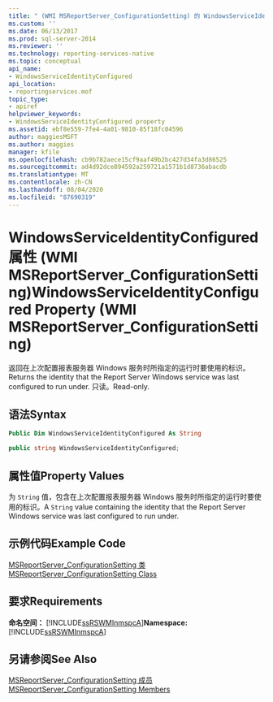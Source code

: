 ```yaml
---
title: " (WMI MSReportServer_ConfigurationSetting) 的 WindowsServiceIdentityConfigured 属性 |Microsoft Docs"
ms.custom: ''
ms.date: 06/13/2017
ms.prod: sql-server-2014
ms.reviewer: ''
ms.technology: reporting-services-native
ms.topic: conceptual
api_name:
- WindowsServiceIdentityConfigured
api_location:
- reportingservices.mof
topic_type:
- apiref
helpviewer_keywords:
- WindowsServiceIdentityConfigured property
ms.assetid: ebf8e559-7fe4-4a01-9810-85f18fc04596
author: maggiesMSFT
ms.author: maggies
manager: kfile
ms.openlocfilehash: cb9b782aece15cf9aaf49b2bc427d34fa3d86525
ms.sourcegitcommit: ad4d92dce894592a259721a1571b1d8736abacdb
ms.translationtype: MT
ms.contentlocale: zh-CN
ms.lasthandoff: 08/04/2020
ms.locfileid: "87690319"
---
```

# <a name="windowsserviceidentityconfigured-property-wmi-msreportserver_configurationsetting"></a><span data-ttu-id="ff8bc-102">WindowsServiceIdentityConfigured 属性 (WMI MSReportServer_ConfigurationSetting)</span><span class="sxs-lookup"><span data-stu-id="ff8bc-102">WindowsServiceIdentityConfigured Property (WMI MSReportServer_ConfigurationSetting)</span></span>
  <span data-ttu-id="ff8bc-103">返回在上次配置报表服务器 Windows 服务时所指定的运行时要使用的标识。</span><span class="sxs-lookup"><span data-stu-id="ff8bc-103">Returns the identity that the Report Server Windows service was last configured to run under.</span></span> <span data-ttu-id="ff8bc-104">只读。</span><span class="sxs-lookup"><span data-stu-id="ff8bc-104">Read-only.</span></span>  
  
## <a name="syntax"></a><span data-ttu-id="ff8bc-105">语法</span><span class="sxs-lookup"><span data-stu-id="ff8bc-105">Syntax</span></span>  
  
```vb  
Public Dim WindowsServiceIdentityConfigured As String  
```  
  
```csharp  
public string WindowsServiceIdentityConfigured;  
```  
  
## <a name="property-values"></a><span data-ttu-id="ff8bc-106">属性值</span><span class="sxs-lookup"><span data-stu-id="ff8bc-106">Property Values</span></span>  
 <span data-ttu-id="ff8bc-107">为 `String` 值，包含在上次配置报表服务器 Windows 服务时所指定的运行时要使用的标识。</span><span class="sxs-lookup"><span data-stu-id="ff8bc-107">A `String` value containing the identity that the Report Server Windows service was last configured to run under.</span></span>  
  
## <a name="example-code"></a><span data-ttu-id="ff8bc-108">示例代码</span><span class="sxs-lookup"><span data-stu-id="ff8bc-108">Example Code</span></span>  
 [<span data-ttu-id="ff8bc-109">MSReportServer_ConfigurationSetting 类</span><span class="sxs-lookup"><span data-stu-id="ff8bc-109">MSReportServer_ConfigurationSetting Class</span></span>](msreportserver-configurationsetting-class.md)  
  
## <a name="requirements"></a><span data-ttu-id="ff8bc-110">要求</span><span class="sxs-lookup"><span data-stu-id="ff8bc-110">Requirements</span></span>  
 <span data-ttu-id="ff8bc-111">**命名空间：** [!INCLUDE[ssRSWMInmspcA](../../includes/ssrswminmspca-md.md)]</span><span class="sxs-lookup"><span data-stu-id="ff8bc-111">**Namespace:** [!INCLUDE[ssRSWMInmspcA](../../includes/ssrswminmspca-md.md)]</span></span>  
  
## <a name="see-also"></a><span data-ttu-id="ff8bc-112">另请参阅</span><span class="sxs-lookup"><span data-stu-id="ff8bc-112">See Also</span></span>  
 [<span data-ttu-id="ff8bc-113">MSReportServer_ConfigurationSetting 成员</span><span class="sxs-lookup"><span data-stu-id="ff8bc-113">MSReportServer_ConfigurationSetting Members</span></span>](msreportserver-configurationsetting-members.md)  
  
  
